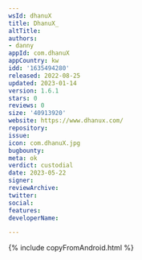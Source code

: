 ```yaml
---
wsId: dhanuX
title: DhanuX_
altTitle: 
authors:
- danny
appId: com.dhanuX
appCountry: kw
idd: '1635494280'
released: 2022-08-25
updated: 2023-01-14
version: 1.6.1
stars: 0
reviews: 0
size: '40913920'
website: https://www.dhanux.com/
repository: 
issue: 
icon: com.dhanuX.jpg
bugbounty: 
meta: ok
verdict: custodial
date: 2023-05-22
signer: 
reviewArchive: 
twitter: 
social: 
features: 
developerName: 

---
```


{% include copyFromAndroid.html %}
